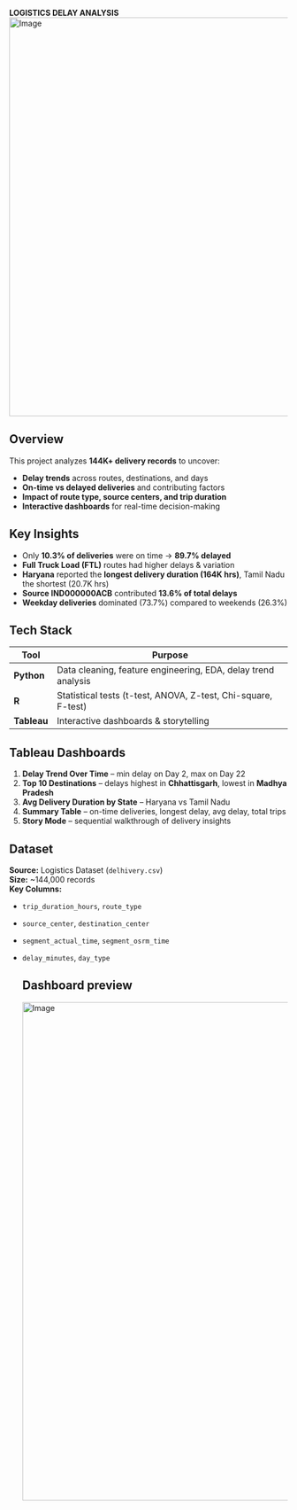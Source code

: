 **LOGISTICS DELAY ANALYSIS**  
<img width="1280" height="720" alt="Image" src="https://github.com/user-attachments/assets/c4dd278a-eb1f-479e-a6d8-6bdcdd346ea5" />


## Overview  
This project analyzes **144K+ delivery records** to uncover:  
- **Delay trends** across routes, destinations, and days  
- **On-time vs delayed deliveries** and contributing factors  
- **Impact of route type, source centers, and trip duration**  
- **Interactive dashboards** for real-time decision-making  


## Key Insights  
- Only **10.3% of deliveries** were on time → **89.7% delayed**
- **Full Truck Load (FTL)** routes had higher delays & variation
- **Haryana** reported the **longest delivery duration (164K hrs)**, Tamil Nadu the shortest (20.7K hrs)
- **Source IND000000ACB** contributed **13.6% of total delays**
- **Weekday deliveries** dominated (73.7%) compared to weekends (26.3%)  


## Tech Stack  
| Tool        | Purpose |
|-------------|---------|
| **Python**  | Data cleaning, feature engineering, EDA, delay trend analysis |
| **R**       | Statistical tests (t-test, ANOVA, Z-test, Chi-square, F-test) |
| **Tableau** | Interactive dashboards & storytelling |  


##  Tableau Dashboards  
1. **Delay Trend Over Time** – min delay on Day 2, max on Day 22  
2. **Top 10 Destinations** – delays highest in **Chhattisgarh**, lowest in **Madhya Pradesh**  
3. **Avg Delivery Duration by State** – Haryana vs Tamil Nadu  
4. **Summary Table** – on-time deliveries, longest delay, avg delay, total trips  
5. **Story Mode** – sequential walkthrough of delivery insights  


## Dataset  
**Source:**  Logistics Dataset (`delhivery.csv`)  
**Size:** ~144,000 records  
**Key Columns:**  
- `trip_duration_hours`, `route_type`  
- `source_center`, `destination_center`  
- `segment_actual_time`, `segment_osrm_time`  
- `delay_minutes`, `day_type`

  ## Dashboard preview

  <img width="1600" height="900" alt="Image" src="https://github.com/user-attachments/assets/5de2e597-b500-4d90-ad72-622172d66fe9" />

